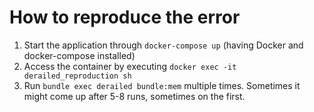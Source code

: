 # How to reproduce the error

1. Start the application through `docker-compose up` (having Docker and docker-compose installed)
2. Access the container by executing `docker exec -it derailed_reproduction sh`
3. Run `bundle exec derailed bundle:mem` multiple times. Sometimes it might come up after 5-8 runs, sometimes on the first.
